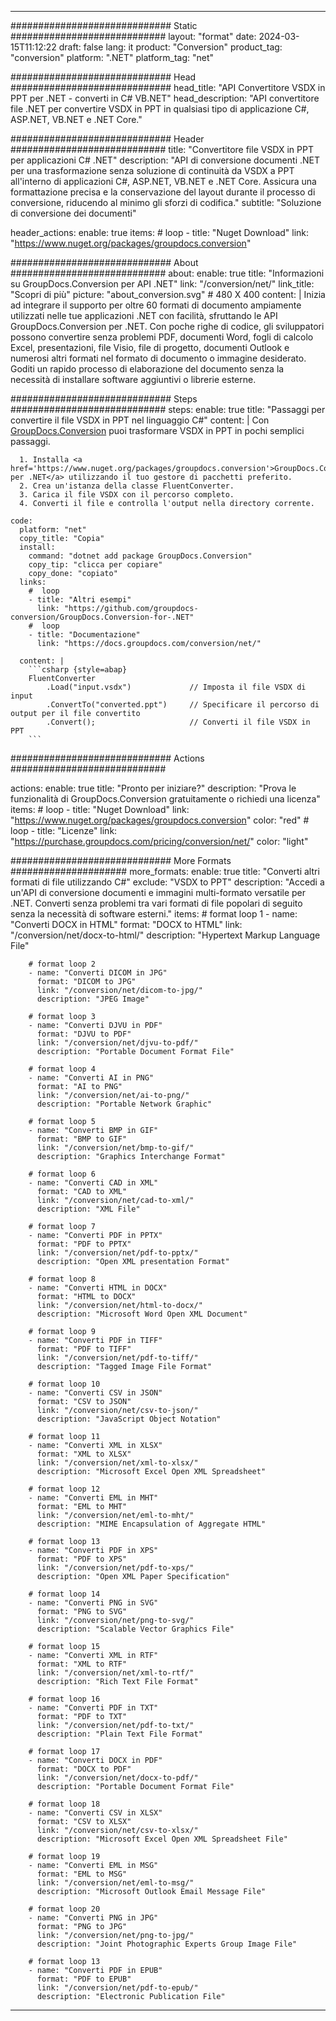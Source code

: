  
---
############################# Static ############################
layout: "format"
date: 2024-03-15T11:12:22
draft: false
lang: it
product: "Conversion"
product_tag: "conversion"
platform: ".NET"
platform_tag: "net"

############################# Head #############################
head_title: "API Convertitore VSDX in PPT per .NET - converti in C# VB.NET"
head_description: "API convertitore file .NET per convertire VSDX in PPT in qualsiasi tipo di applicazione C#, ASP.NET, VB.NET e .NET Core."

############################# Header ############################
title: "Convertitore file VSDX in PPT per applicazioni C# .NET" 
description: "API di conversione documenti .NET per una trasformazione senza soluzione di continuità da VSDX a PPT all'interno di applicazioni C#, ASP.NET, VB.NET e .NET Core. Assicura una formattazione precisa e la conservazione del layout durante il processo di conversione, riducendo al minimo gli sforzi di codifica." 
subtitle: "Soluzione di conversione dei documenti" 

header_actions:
  enable: true
  items:
    #  loop
    - title: "Nuget Download"
      link: "https://www.nuget.org/packages/groupdocs.conversion"


############################# About ############################
about:
    enable: true
    title: "Informazioni su GroupDocs.Conversion per API .NET"
    link: "/conversion/net/"
    link_title: "Scopri di più"
    picture: "about_conversion.svg" # 480 X 400
    content: |
      Inizia ad integrare il supporto per oltre 60 formati di documento ampiamente utilizzati nelle tue applicazioni .NET con facilità, sfruttando le API GroupDocs.Conversion per .NET. Con poche righe di codice, gli sviluppatori possono convertire senza problemi PDF, documenti Word, fogli di calcolo Excel, presentazioni, file Visio, file di progetto, documenti Outlook e numerosi altri formati nel formato di documento o immagine desiderato. Goditi un rapido processo di elaborazione del documento senza la necessità di installare software aggiuntivi o librerie esterne.


############################# Steps ############################
steps:
    enable: true
    title: "Passaggi per convertire il file VSDX in PPT nel linguaggio C#" 
    content: |
      Con <a href='https://products.groupdocs.com/conversion/net/'>GroupDocs.Conversion</a> puoi trasformare VSDX in PPT in pochi semplici passaggi.
      
      1. Installa <a href='https://www.nuget.org/packages/groupdocs.conversion'>GroupDocs.Conversion per .NET</a> utilizzando il tuo gestore di pacchetti preferito. 
      2. Crea un'istanza della classe FluentConverter.  
      3. Carica il file VSDX con il percorso completo. 
      4. Converti il file e controlla l'output nella directory corrente. 
   
    code:
      platform: "net"
      copy_title: "Copia"
      install:
        command: "dotnet add package GroupDocs.Conversion"
        copy_tip: "clicca per copiare"
        copy_done: "copiato"
      links:
        #  loop
        - title: "Altri esempi"
          link: "https://github.com/groupdocs-conversion/GroupDocs.Conversion-for-.NET"
        #  loop
        - title: "Documentazione"
          link: "https://docs.groupdocs.com/conversion/net/"
          
      content: |
        ```csharp {style=abap}
        FluentConverter
            .Load("input.vsdx")             // Imposta il file VSDX di input
            .ConvertTo("converted.ppt")     // Specificare il percorso di output per il file convertito
            .Convert();                     // Converti il file VSDX in PPT        
        ```            

############################# Actions ############################

actions:
  enable: true
  title: "Pronto per iniziare?"
  description: "Prova le funzionalità di GroupDocs.Conversion gratuitamente o richiedi una licenza"
  items:
    #  loop
    - title: "Nuget Download"
      link: "https://www.nuget.org/packages/groupdocs.conversion"
      color: "red"
        #  loop
    - title: "Licenze"
      link: "https://purchase.groupdocs.com/pricing/conversion/net/"
      color: "light"


############################# More Formats #####################
more_formats:
    enable: true
    title: "Converti altri formati di file utilizzando C#"
    exclude: "VSDX to PPT"
    description: "Accedi a un'API di conversione documenti e immagini multi-formato versatile per .NET. Converti senza problemi tra vari formati di file popolari di seguito senza la necessità di software esterni."
    items: 
        # format loop 1
        - name: "Converti DOCX in HTML"
          format: "DOCX to HTML"
          link: "/conversion/net/docx-to-html/"
          description: "Hypertext Markup Language File" 

        # format loop 2
        - name: "Converti DICOM in JPG" 
          format: "DICOM to JPG"
          link: "/conversion/net/dicom-to-jpg/"
          description: "JPEG Image" 

        # format loop 3
        - name: "Converti DJVU in PDF"
          format: "DJVU to PDF"
          link: "/conversion/net/djvu-to-pdf/"
          description: "Portable Document Format File" 

        # format loop 4
        - name: "Converti AI in PNG"
          format: "AI to PNG"
          link: "/conversion/net/ai-to-png/"
          description: "Portable Network Graphic" 

        # format loop 5
        - name: "Converti BMP in GIF"
          format: "BMP to GIF"
          link: "/conversion/net/bmp-to-gif/"
          description: "Graphics Interchange Format"

        # format loop 6
        - name: "Converti CAD in XML"
          format: "CAD to XML"
          link: "/conversion/net/cad-to-xml/"
          description: "XML File"

        # format loop 7
        - name: "Converti PDF in PPTX"
          format: "PDF to PPTX"
          link: "/conversion/net/pdf-to-pptx/"
          description: "Open XML presentation Format"

        # format loop 8
        - name: "Converti HTML in DOCX"
          format: "HTML to DOCX"
          link: "/conversion/net/html-to-docx/"
          description: "Microsoft Word Open XML Document"

        # format loop 9
        - name: "Converti PDF in TIFF"
          format: "PDF to TIFF"
          link: "/conversion/net/pdf-to-tiff/"
          description: "Tagged Image File Format" 

        # format loop 10
        - name: "Converti CSV in JSON" 
          format: "CSV to JSON"
          link: "/conversion/net/csv-to-json/"
          description: "JavaScript Object Notation" 

        # format loop 11
        - name: "Converti XML in XLSX" 
          format: "XML to XLSX"
          link: "/conversion/net/xml-to-xlsx/"
          description: "Microsoft Excel Open XML Spreadsheet"  
          
        # format loop 12
        - name: "Converti EML in MHT"
          format: "EML to MHT"
          link: "/conversion/net/eml-to-mht/"
          description: "MIME Encapsulation of Aggregate HTML"  
              
        # format loop 13
        - name: "Converti PDF in XPS"
          format: "PDF to XPS"
          link: "/conversion/net/pdf-to-xps/"
          description: "Open XML Paper Specification" 
          
        # format loop 14
        - name: "Converti PNG in SVG"
          format: "PNG to SVG"
          link: "/conversion/net/png-to-svg/"
          description: "Scalable Vector Graphics File" 
          
        # format loop 15
        - name: "Converti XML in RTF"
          format: "XML to RTF"
          link: "/conversion/net/xml-to-rtf/"
          description: "Rich Text File Format"
          
        # format loop 16
        - name: "Converti PDF in TXT"
          format: "PDF to TXT"
          link: "/conversion/net/pdf-to-txt/"
          description: "Plain Text File Format"              
        
        # format loop 17
        - name: "Converti DOCX in PDF"
          format: "DOCX to PDF"
          link: "/conversion/net/docx-to-pdf/"
          description: "Portable Document Format File"
 
        # format loop 18
        - name: "Converti CSV in XLSX"
          format: "CSV to XLSX"
          link: "/conversion/net/csv-to-xlsx/"
          description: "Microsoft Excel Open XML Spreadsheet File"
 
        # format loop 19
        - name: "Converti EML in MSG"
          format: "EML to MSG"
          link: "/conversion/net/eml-to-msg/"
          description: "Microsoft Outlook Email Message File"

        # format loop 20
        - name: "Converti PNG in JPG"
          format: "PNG to JPG"
          link: "/conversion/net/png-to-jpg/"
          description: "Joint Photographic Experts Group Image File"

        # format loop 13
        - name: "Converti PDF in EPUB"
          format: "PDF to EPUB"
          link: "/conversion/net/pdf-to-epub/"
          description: "Electronic Publication File"

---
